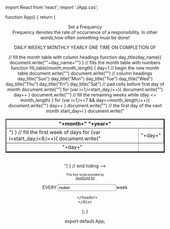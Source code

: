 import React from 'react';
import './App.css';

function App() {
  return (
    <div className="App">
      <header className="App-header">
        <form>
        <p>
          Set  a Frequency<br>Frequency denotes the rate of occurrence of a responsibility. In other words,how often something must be done!
          </br>
        </p>
          <div>
            <label>DAILY</label>
            <label>WEEKLY</label>
            <label>MONTHLY</label>
            <label>YEARLY</label>
            <label>ONE TIME</label>
            <label>ON COMPLETION OF</label>
          </div>
          <script language="javascript"></script>

// fill the month table with column headings
function day_title(day_name){
     document.write("<TD ALIGN=center WIDTH=35>"+day_name+"</TD>")
}
// fills the month table with numbers
function fill_table(month,month_length)
{ 
  day=1
  // begin the new month table
  document.write("<TABLE BORDER=3 CELLSPACING=3 CELLPADDING=%3><TR>")
  document.write("<TD COLSPAN=7 ALIGN=center><B>"+month+"   "+year+"</B><TR>")
  // column headings
  day_title("Sun")
  day_title("Mon")
  day_title("Tue")
  day_title("Wed")
  day_title("Thu")
  day_title("Fri")
  day_title("Sat")
  // pad cells before first day of month
  document.write("</TR><TR>")
  for (var i=1;i<start_day;i++){
        document.write("<TD>")
  }
  // fill the first week of days
  for (var i=start_day;i<8;i++){
        document.write("<TD ALIGN=center>"+day+"</TD>")
        day++
  }
  document.write("<TR>")
  // fill the remaining weeks
  while (day <= month_length) {
     for (var i=1;i<=7 && day<=month_length;i++){
         document.write("<TD ALIGN=center>"+day+"</TD>")
         day++
     }
     document.write("</TR><TR>")
     // the first day of the next month
     start_day=i
  }
  document.write("</TR></TABLE><BR>")
}
// end hiding -->

</script>

<script language="javascript">

// CAHNGE the below variable to the CURRENT YEAR
year=2008

// first day of the week of the new year
today= new Date("January 1, "+year)
start_day = today.getDay() + 1   // starts with 0
fill_table("January",31)
fill_table("February",29)
fill_table("March",31)
fill_table("April",30)
fill_table("May",31)
fill_table("June",30)
fill_table("July",31)
fill_table("August",31)
fill_table("September",30)
fill_table("October",31)
fill_table("November",30)
fill_table("December",31)
</script>

<p align="center"><font face="arial" size="-2">This free script provided by</font><br>
<font face="arial, helvetica" size="-2"><a href="http://javascriptkit.com">JavaScript
Kit</a></font></p>

        
 <P>EVERY <input type="textbox" value="nuber">week</input></P>
        
        
      </header>
    </div>
  );
}

export default App;
